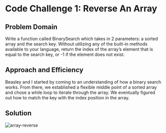 # Code Challenge 1: Reverse An Array

## Problem Domain
Write a function called BinarySearch which takes in 2 parameters: a sorted array and the search key. Without utilizing any of the built-in methods available to your language, return the index of the array’s element that is equal to the search key, or -1 if the element does not exist.

## Approach and Efficiency
Beasley and I started by coming to an understanding of how a binary search works. From there, we established a flexible middle point of a sorted array and chose a while loop to iterate through the array. We eventually figured out how to match the key with the index position in the array.

## Solution
![array-reverse](../../arrayBinarySearch.png)